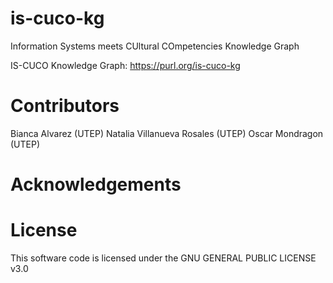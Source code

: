# is-cuco-kg
Information Systems meets CUltural COmpetencies Knowledge Graph

IS-CUCO Knowledge Graph: https://purl.org/is-cuco-kg

# Contributors
Bianca Alvarez (UTEP)
Natalia Villanueva Rosales (UTEP)
Oscar Mondragon (UTEP)

# Acknowledgements

# License 
This software code is licensed under the GNU GENERAL PUBLIC LICENSE v3.0 



